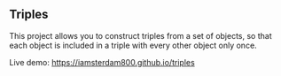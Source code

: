 ## Triples

This project allows you to construct triples from a set of objects, so that each object is included in a triple with every other object only once.

Live demo: https://iamsterdam800.github.io/triples